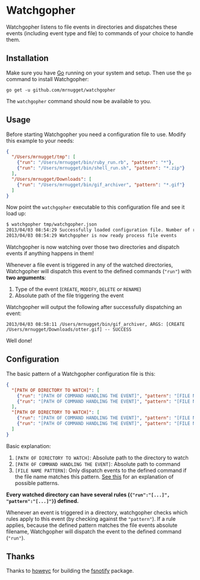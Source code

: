 Watchgopher
===========

Watchgopher listens to file events in directories and dispatches these events
(including event type and file) to commands of your choice to handle them.

## Installation

Make sure you have [Go](http://golang.org/) running on your system and setup.
Then use the `go` command to install Watchgopher:

    go get -u github.com/mrnugget/watchgopher

The `watchgopher` command should now be available to you.

## Usage

Before starting Watchgopher you need a configuration file to use. Modify this
example to your needs:

```json
{
  "/Users/mrnugget/tmp": [
    {"run": "/Users/mrnugget/bin/ruby_run.rb", "pattern": "*"},
    {"run": "/Users/mrnugget/bin/shell_run.sh", "pattern": "*.zip"}
  ],
  "/Users/mrnugget/Downloads": [
    {"run": "/Users/mrnugget/bin/gif_archiver", "pattern": "*.gif"}
  ]
}
```

Now point the `watchgopher` executable to this configuration file
and see it load up:

```bash
$ watchgopher tmp/watchgopher.json
2013/04/03 08:54:29 Successfully loaded configuration file. Number of rules: 3
2013/04/03 08:54:29 Watchgopher is now ready process file events
```

Watchgopher is now watching over those two directories and dispatch events if
anything happens in them!


Whenever a file event is triggered in any of the watched directories,
Watchgopher will dispatch this event to the defined commands (`"run"`) with **two
arguments**:

1. Type of the event (`CREATE`, `MODIFY`, `DELETE` or `RENAME`)
2. Absolute path of the file triggering the event

Watchgopher will output the following after successfully dispatching an event:

    2013/04/03 08:58:11 /Users/mrnugget/bin/gif_archiver, ARGS: [CREATE /Users/mrnugget/Downloads/otter.gif] -- SUCCESS

Well done!

## Configuration

The basic pattern of a Watchgopher configuration file is this:

```json
{
  "[PATH OF DIRECTORY TO WATCH]": [
    {"run": "[PATH OF COMMAND HANDLING THE EVENT]", "pattern": "[FILE NAME PATTERN]"},
    {"run": "[PATH OF COMMAND HANDLING THE EVENT]", "pattern": "[FILE NAME PATTERN]"}
  ],
  "[PATH OF DIRECTORY TO WATCH]": [
    {"run": "[PATH OF COMMAND HANDLING THE EVENT]", "pattern": "[FILE NAME PATTERN]"},
    {"run": "[PATH OF COMMAND HANDLING THE EVENT]", "pattern": "[FILE NAME PATTERN]"}
  ]
}
```

Basic explanation:

1. `[PATH OF DIRECTORY TO WATCH]`: Absolute path to the directory to watch
2. `[PATH OF COMMAND HANDLING THE EVENT]`: Absolute path to command
3. `[FILE NAME PATTERN]`: Only dispatch events to the defined command if the
   file name matches this pattern. [See this](http://golang.org/pkg/path/filepath/#Match) for an explanation of possible
   patterns.

**Every watched directory can have several rules (`{"run":"[...]", "pattern":"[...]"}`)
defined.**

Whenever an event is triggered in a directory, watchgopher checks which rules
apply to this event (by checking against the `"pattern"`). If a rule applies,
because the defined pattern matches the file events absolute filename,
Watchgopher will dispatch the event to the defined command (`"run"`).

## Thanks

Thanks to [howeyc](https://github.com/howeyc) for building the
[fsnotify](https://github.com/howeyc/fsnotify) package.
